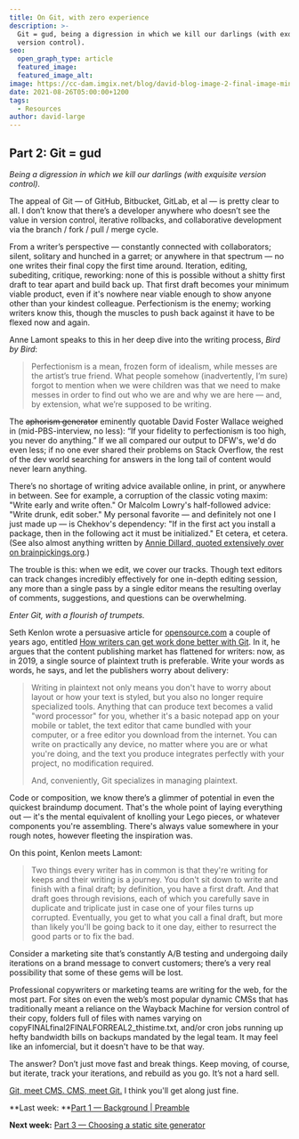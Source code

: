 ```yaml
---
title: On Git, with zero experience
description: >-
  Git = gud, being a digression in which we kill our darlings (with exquisite
  version control).
seo:
  open_graph_type: article
  featured_image:
  featured_image_alt:
image: https://cc-dam.imgix.net/blog/david-blog-image-2-final-image-min.jpg
date: 2021-08-26T05:00:00+1200
tags:
  - Resources
author: david-large
---
```

## Part 2: **Git = gud**

*Being a digression in which we kill our darlings (with exquisite version control).*

The appeal of Git — of GitHub, Bitbucket, GitLab, et al — is pretty clear to all. I don’t know that there’s a developer anywhere who doesn’t see the value in version control, iterative rollbacks, and collaborative development via the branch / fork / pull / merge cycle.

From a writer’s perspective — constantly connected with collaborators; silent, solitary and hunched in a garret; or anywhere in that spectrum — no one writes their final copy the first time around. Iteration, editing, subediting, critique, reworking: none of this is possible without a shitty first draft to tear apart and build back up. That first draft becomes your minimum viable product, even if it's nowhere near viable enough to show anyone other than your kindest colleague. Perfectionism is the enemy; working writers know this, though the muscles to push back against it have to be flexed now and again.

Anne Lamont speaks to this in her deep dive into the writing process, *Bird by Bird*\:

> Perfectionism is a mean, frozen form of idealism, while messes are the artist’s true friend. What people somehow (inadvertently, I’m sure) forgot to mention when we were children was that we need to make messes in order to find out who we are and why we are here — and, by extension, what we’re supposed to be writing.

The ~~aphorism generator~~ eminently quotable David Foster Wallace weighed in (mid-PBS-interview, no less): “If your fidelity to perfectionism is too high, you never do anything.” If we all compared our output to DFW's, we'd do even less; if no one ever shared their problems on Stack Overflow, the rest of the dev world searching for answers in the long tail of content would never learn anything.

There’s no shortage of writing advice available online, in print, or anywhere in between. See for example, a corruption of the classic voting maxim: "Write early and write often." Or Malcolm Lowry's half-followed advice: "Write drunk, edit sober." My personal favorite — and definitely not one I just made up — is Chekhov's dependency: "If in the first act you install a package, then in the following act it must be initialized." Et cetera, et cetera. (See also almost anything written by [Annie Dillard, quoted extensively over on brainpickings.org](https://www.brainpickings.org/2013/08/09/annie-dillard-on-writing/).)

The trouble is this: when we edit, we cover our tracks. Though text editors can track changes incredibly effectively for one in-depth editing session, any more than a single pass by a single editor means the resulting overlay of comments, suggestions, and questions can be overwhelming.

*Enter Git, with a flourish of trumpets.*

Seth Kenlon wrote a persuasive article for [opensource.com](http://opensource.com) a couple of years ago, entitled [How writers can get work done better with Git](https://opensource.com/article/19/4/write-git). In it, he argues that the content publishing market has flattened for writers: now, as in 2019, a single source of plaintext truth is preferable. Write your words as words, he says, and let the publishers worry about delivery:

> Writing in plaintext not only means you don't have to worry about layout or how your text is styled, but you also no longer require specialized tools. Anything that can produce text becomes a valid "word processor" for you, whether it's a basic notepad app on your mobile or tablet, the text editor that came bundled with your computer, or a free editor you download from the internet. You can write on practically any device, no matter where you are or what you're doing, and the text you produce integrates perfectly with your project, no modification required.
>
>
> And, conveniently, Git specializes in managing plaintext.

Code or composition, we know there’s a glimmer of potential in even the quickest braindump document. That's the whole point of laying everything out — it's the mental equivalent of knolling your Lego pieces, or whatever components you're assembling. There's always value somewhere in your rough notes, however fleeting the inspiration was.

On this point, Kenlon meets Lamont:

> Two things every writer has in common is that they're writing for keeps and their writing is a journey. You don't sit down to write and finish with a final draft; by definition, you have a first draft. And that draft goes through revisions, each of which you carefully save in duplicate and triplicate just in case one of your files turns up corrupted. Eventually, you get to what you call a final draft, but more than likely you'll be going back to it one day, either to resurrect the good parts or to fix the bad.

Consider a marketing site that’s constantly A/B testing and undergoing daily iterations on a brand message to convert customers; there’s a very real possibility that some of these gems will be lost.

Professional copywriters or marketing teams are writing for the web, for the most part. For sites on even the web’s most popular dynamic CMSs that has traditionally meant a reliance on the Wayback Machine for version control of their copy, folders full of files with names varying on copyFINALfinal2FINALFORREAL2\_thistime.txt, and/or cron jobs running up hefty bandwidth bills on backups mandated by the legal team. It may feel like an infomercial, but it doesn't have to be that way.

The answer? Don’t just move fast and break things. Keep moving, of course, but iterate, track your iterations, and rebuild as you go. It’s not a hard sell.

[Git, meet CMS. CMS, meet Git.](https://cloudcannon.com/git-cms/) I think you'll get along just fine.

**Last week: **[Part 1 — Background \| Preamble](https://cloudcannon.com/blog/how-i-created-my-first-static-website-with-zero-experience-1/)

**Next week:** [Part 3 — Choosing a static site generator](/blog/choosing-a-static-site-generator-with-zero-experience/)
